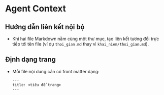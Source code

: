 # Agent Context

## Hướng dẫn liên kết nội bộ
- Khi hai file Markdown nằm cùng một thư mục, tạo liên kết tương đối trực tiếp tới tên file (ví dụ `thoi_gian.md` thay vì `khai_niem/thoi_gian.md`).

## Định dạng trang
- Mỗi file nội dung cần có front matter dạng:
  ```
  ---
  title: <tiêu đề trang>
  ---
  ```
